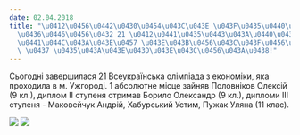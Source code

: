 ```yaml
---
date: 02.04.2018
title: "\u0412\u0456\u0442\u0430\u0454\u043C\u043E \u043F\u0435\u0440\u0435\u043C\u043E\
  \u0436\u0446\u0456\u0432 21 \u0412\u0441\u0435\u0443\u043A\u0440\u0430\u0457\u043D\
  \u0441\u044C\u043A\u043E\u0457 \u043E\u043B\u0456\u043C\u043F\u0456\u0430\u0434\u0438\
  \ \u0437 \u0435\u043A\u043E\u043D\u043E\u043C\u0456\u043A\u0438!"
---
```

Сьогодні завершилася 21 Всеукраїнська олімпіада з економіки, яка проходила в м. Ужгороді. 1 абсолютне місце зайняв Половніков Олексій (9 кл.), диплом ІІ ступеня отримав Борило Олександр (9 кл.), дипломи ІІІ ступеня - Маковейчук Андрій, Хабурський Устим, Пужак Уляна (11 клас).

![](/files/вітаємо-переможців-2-1ек.jpg)
![](/files/вітаємо-переможців-2-2ек.jpg)